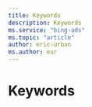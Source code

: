 ```yaml
---
title: Keywords
description: Keywords
ms.service: "bing-ads"
ms.topic: "article"
author: eric-urban
ms.author: eur
---
```


# Keywords


